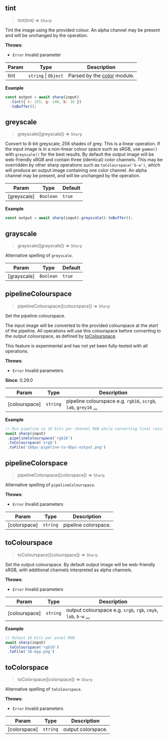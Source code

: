 ## tint
> tint(tint) ⇒ <code>Sharp</code>

Tint the image using the provided colour.
An alpha channel may be present and will be unchanged by the operation.


**Throws**:

- <code>Error</code> Invalid parameter


| Param | Type | Description |
| --- | --- | --- |
| tint | <code>string</code> \| <code>Object</code> | Parsed by the [color](https://www.npmjs.org/package/color) module. |

**Example**  
```js
const output = await sharp(input)
  .tint({ r: 255, g: 240, b: 16 })
  .toBuffer();
```


## greyscale
> greyscale([greyscale]) ⇒ <code>Sharp</code>

Convert to 8-bit greyscale; 256 shades of grey.
This is a linear operation. If the input image is in a non-linear colour space such as sRGB, use `gamma()` with `greyscale()` for the best results.
By default the output image will be web-friendly sRGB and contain three (identical) color channels.
This may be overridden by other sharp operations such as `toColourspace('b-w')`,
which will produce an output image containing one color channel.
An alpha channel may be present, and will be unchanged by the operation.



| Param | Type | Default |
| --- | --- | --- |
| [greyscale] | <code>Boolean</code> | <code>true</code> | 

**Example**  
```js
const output = await sharp(input).greyscale().toBuffer();
```


## grayscale
> grayscale([grayscale]) ⇒ <code>Sharp</code>

Alternative spelling of `greyscale`.



| Param | Type | Default |
| --- | --- | --- |
| [grayscale] | <code>Boolean</code> | <code>true</code> | 



## pipelineColourspace
> pipelineColourspace([colourspace]) ⇒ <code>Sharp</code>

Set the pipeline colourspace.

The input image will be converted to the provided colourspace at the start of the pipeline.
All operations will use this colourspace before converting to the output colourspace,
as defined by [toColourspace](#tocolourspace).

This feature is experimental and has not yet been fully-tested with all operations.


**Throws**:

- <code>Error</code> Invalid parameters

**Since**: 0.29.0  

| Param | Type | Description |
| --- | --- | --- |
| [colourspace] | <code>string</code> | pipeline colourspace e.g. `rgb16`, `scrgb`, `lab`, `grey16` [...](https://github.com/libvips/libvips/blob/41cff4e9d0838498487a00623462204eb10ee5b8/libvips/iofuncs/enumtypes.c#L774) |

**Example**  
```js
// Run pipeline in 16 bits per channel RGB while converting final result to 8 bits per channel sRGB.
await sharp(input)
 .pipelineColourspace('rgb16')
 .toColourspace('srgb')
 .toFile('16bpc-pipeline-to-8bpc-output.png')
```


## pipelineColorspace
> pipelineColorspace([colorspace]) ⇒ <code>Sharp</code>

Alternative spelling of `pipelineColourspace`.


**Throws**:

- <code>Error</code> Invalid parameters


| Param | Type | Description |
| --- | --- | --- |
| [colorspace] | <code>string</code> | pipeline colorspace. |



## toColourspace
> toColourspace([colourspace]) ⇒ <code>Sharp</code>

Set the output colourspace.
By default output image will be web-friendly sRGB, with additional channels interpreted as alpha channels.


**Throws**:

- <code>Error</code> Invalid parameters


| Param | Type | Description |
| --- | --- | --- |
| [colourspace] | <code>string</code> | output colourspace e.g. `srgb`, `rgb`, `cmyk`, `lab`, `b-w` [...](https://github.com/libvips/libvips/blob/3c0bfdf74ce1dc37a6429bed47fa76f16e2cd70a/libvips/iofuncs/enumtypes.c#L777-L794) |

**Example**  
```js
// Output 16 bits per pixel RGB
await sharp(input)
 .toColourspace('rgb16')
 .toFile('16-bpp.png')
```


## toColorspace
> toColorspace([colorspace]) ⇒ <code>Sharp</code>

Alternative spelling of `toColourspace`.


**Throws**:

- <code>Error</code> Invalid parameters


| Param | Type | Description |
| --- | --- | --- |
| [colorspace] | <code>string</code> | output colorspace. |